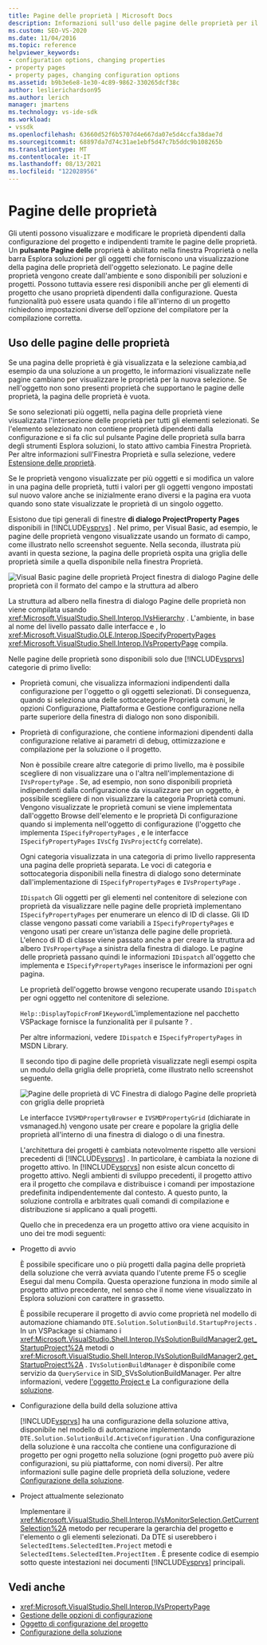 ```yaml
---
title: Pagine delle proprietà | Microsoft Docs
description: Informazioni sull'uso delle pagine delle proprietà per il nuovo tipo di progetto in Visual Studio SDK, che consentono agli utenti di visualizzare e modificare le proprietà del progetto.
ms.custom: SEO-VS-2020
ms.date: 11/04/2016
ms.topic: reference
helpviewer_keywords:
- configuration options, changing properties
- property pages
- property pages, changing configuration options
ms.assetid: b9b3e6e8-1e30-4c89-9862-330265dcf38c
author: leslierichardson95
ms.author: lerich
manager: jmartens
ms.technology: vs-ide-sdk
ms.workload:
- vssdk
ms.openlocfilehash: 63660d52f6b5707d4e667da07e5d4ccfa38dae7d
ms.sourcegitcommit: 68897da7d74c31ae1ebf5d47c7b5ddc9b108265b
ms.translationtype: MT
ms.contentlocale: it-IT
ms.lasthandoff: 08/13/2021
ms.locfileid: "122028956"
---
```

# <a name="property-pages"></a>Pagine delle proprietà
Gli utenti possono visualizzare e modificare le proprietà dipendenti dalla configurazione del progetto e indipendenti tramite le pagine delle proprietà. Un **pulsante Pagine delle**  proprietà è abilitato nella finestra Proprietà o nella barra Esplora soluzioni per gli oggetti che forniscono una visualizzazione della pagina delle proprietà dell'oggetto selezionato. Le pagine delle proprietà vengono create dall'ambiente e sono disponibili per soluzioni e progetti. Possono tuttavia essere resi disponibili anche per gli elementi di progetto che usano proprietà dipendenti dalla configurazione. Questa funzionalità può essere usata quando i file all'interno di un progetto richiedono impostazioni diverse dell'opzione del compilatore per la compilazione corretta.

## <a name="using-property-pages"></a>Uso delle pagine delle proprietà
 Se una pagina delle proprietà è già visualizzata e la selezione cambia,ad esempio da una soluzione a un progetto, le informazioni visualizzate nelle pagine cambiano per visualizzare le proprietà per la nuova selezione. Se nell'oggetto non sono presenti proprietà che supportano le pagine delle proprietà, la pagina delle proprietà è vuota.

 Se sono selezionati più oggetti, nella pagina delle proprietà viene visualizzata l'intersezione delle proprietà per tutti gli elementi selezionati. Se l'elemento selezionato non contiene proprietà  dipendenti dalla configurazione e si fa clic sul pulsante Pagine delle proprietà sulla barra degli strumenti Esplora soluzioni, lo stato attivo cambia Finestra Proprietà. Per altre informazioni sull'Finestra Proprietà e sulla selezione, vedere [Estensione delle proprietà](../../extensibility/internals/extending-properties.md).

 Se le proprietà vengono visualizzate per più oggetti e si modifica un valore in una pagina delle proprietà, tutti i valori per gli oggetti vengono impostati sul nuovo valore anche se inizialmente erano diversi e la pagina era vuota quando sono state visualizzate le proprietà di un singolo oggetto.

 Esistono due tipi generali di finestre **di dialogo ProjectProperty Pages** disponibili in [!INCLUDE[vsprvs](../../code-quality/includes/vsprvs_md.md)] . Nel primo, per Visual Basic, ad esempio, le pagine delle proprietà vengono visualizzate usando un formato di campo, come illustrato nello screenshot seguente. Nella seconda, illustrata più avanti in questa sezione, la pagina delle proprietà ospita una griglia delle proprietà simile a quella disponibile nella finestra Proprietà.

 ![Visual Basic pagine delle proprietà Project](../../extensibility/internals/media/vsvbproppages.gif "vsVBPropPages") finestra di dialogo Pagine delle proprietà con il formato del campo e la struttura ad albero

 La struttura ad albero nella finestra di dialogo Pagine delle proprietà non viene compilata usando <xref:Microsoft.VisualStudio.Shell.Interop.IVsHierarchy> . L'ambiente, in base al nome del livello passato dalle interfacce e , lo <xref:Microsoft.VisualStudio.OLE.Interop.ISpecifyPropertyPages> <xref:Microsoft.VisualStudio.Shell.Interop.IVsPropertyPage> compila.

 Nelle pagine delle proprietà sono disponibili solo due [!INCLUDE[vsprvs](../../code-quality/includes/vsprvs_md.md)] categorie di primo livello:

- Proprietà comuni, che visualizza informazioni indipendenti dalla configurazione per l'oggetto o gli oggetti selezionati. Di conseguenza, quando si seleziona una delle sottocategorie Proprietà comuni, le opzioni Configurazione, Piattaforma e Gestione configurazione nella parte superiore della finestra di dialogo non sono disponibili.

- Proprietà di configurazione, che contiene informazioni dipendenti dalla configurazione relative ai parametri di debug, ottimizzazione e compilazione per la soluzione o il progetto.

  Non è possibile creare altre categorie di primo livello, ma è possibile scegliere di non visualizzare una o l'altra nell'implementazione di `IVsPropertyPage` . Se, ad esempio, non sono disponibili proprietà indipendenti dalla configurazione da visualizzare per un oggetto, è possibile scegliere di non visualizzare la categoria Proprietà comuni. Vengono visualizzate le proprietà comuni se viene implementata dall'oggetto Browse dell'elemento e le proprietà Di configurazione quando si implementa nell'oggetto di configurazione (l'oggetto che implementa `ISpecifyPropertyPages` , e le interfacce `ISpecifyPropertyPages` `IVsCfg` `IVsProjectCfg` correlate).

  Ogni categoria visualizzata in una categoria di primo livello rappresenta una pagina delle proprietà separata. Le voci di categoria e sottocategoria disponibili nella finestra di dialogo sono determinate dall'implementazione di `ISpecifyPropertyPages` e `IVsPropertyPage` .

  `IDispatch` Gli oggetti per gli elementi nel contenitore di selezione con proprietà da visualizzare nelle pagine delle proprietà implementano `ISpecifyPropertyPages` per enumerare un elenco di ID di classe. Gli ID classe vengono passati come variabili a `ISpecifyPropertyPages` e vengono usati per creare un'istanza delle pagine delle proprietà. L'elenco di ID di classe viene passato anche a per creare la struttura ad albero `IVsPropertyPage` a sinistra della finestra di dialogo. Le pagine delle proprietà passano quindi le informazioni `IDispatch` all'oggetto che implementa e `ISpecifyPropertyPages` inserisce le informazioni per ogni pagina.

  Le proprietà dell'oggetto browse vengono recuperate usando `IDispatch` per ogni oggetto nel contenitore di selezione.

  `Help::DisplayTopicFromF1Keyword`L'implementazione nel pacchetto VSPackage fornisce la funzionalità per il pulsante ? .

  Per altre informazioni, vedere `IDispatch` e `ISpecifyPropertyPages` in MSDN Library.

  Il secondo tipo di pagine delle proprietà visualizzate negli esempi ospita un modulo della griglia delle proprietà, come illustrato nello screenshot seguente.

  ![Pagine delle proprietà di VC](../../extensibility/internals/media/vsvcproppages.gif "vsVCPropPages") Finestra di dialogo Pagine delle proprietà con griglia delle proprietà

  Le interfacce `IVSMDPropertyBrowser` e `IVSMDPropertyGrid` (dichiarate in vsmanaged.h) vengono usate per creare e popolare la griglia delle proprietà all'interno di una finestra di dialogo o di una finestra.

  L'architettura dei progetti è cambiata notevolmente rispetto alle versioni precedenti di [!INCLUDE[vsprvs](../../code-quality/includes/vsprvs_md.md)] . In particolare, è cambiata la nozione di progetto attivo. In [!INCLUDE[vsprvs](../../code-quality/includes/vsprvs_md.md)] non esiste alcun concetto di progetto attivo. Negli ambienti di sviluppo precedenti, il progetto attivo era il progetto che compilava e distribuisce i comandi per impostazione predefinita indipendentemente dal contesto. A questo punto, la soluzione controlla e arbitrates quali comandi di compilazione e distribuzione si applicano a quali progetti.

  Quello che in precedenza era un progetto attivo ora viene acquisito in uno dei tre modi seguenti:

- Progetto di avvio

   È possibile specificare uno o più progetti dalla pagina delle proprietà della soluzione che verrà avviata quando l'utente preme F5 o sceglie Esegui dal menu Compila. Questa operazione funziona in modo simile al progetto attivo precedente, nel senso che il nome viene visualizzato in Esplora soluzioni con carattere in grassetto.

   È possibile recuperare il progetto di avvio come proprietà nel modello di automazione chiamando `DTE.Solution.SolutionBuild.StartupProjects` . In un VSPackage si chiamano i <xref:Microsoft.VisualStudio.Shell.Interop.IVsSolutionBuildManager2.get_StartupProject%2A> metodi o <xref:Microsoft.VisualStudio.Shell.Interop.IVsSolutionBuildManager2.get_StartupProject%2A> . `IVsSolutionBuildManager` è disponibile come servizio da `QueryService` in SID_SVsSolutionBuildManager. Per altre informazioni, vedere [l'oggetto Project e](../../extensibility/internals/project-configuration-object.md) La configurazione della [soluzione](../../extensibility/internals/solution-configuration.md).

- Configurazione della build della soluzione attiva

   [!INCLUDE[vsprvs](../../code-quality/includes/vsprvs_md.md)] ha una configurazione della soluzione attiva, disponibile nel modello di automazione implementando `DTE.Solution.SolutionBuild.ActiveConfiguration` . Una configurazione della soluzione è una raccolta che contiene una configurazione di progetto per ogni progetto nella soluzione (ogni progetto può avere più configurazioni, su più piattaforme, con nomi diversi). Per altre informazioni sulle pagine delle proprietà della soluzione, vedere [Configurazione della soluzione](../../extensibility/internals/solution-configuration.md).

- Project attualmente selezionato

   Implementare il <xref:Microsoft.VisualStudio.Shell.Interop.IVsMonitorSelection.GetCurrentSelection%2A> metodo per recuperare la gerarchia del progetto e l'elemento o gli elementi selezionati. Da DTE si userebbero i `SelectedItems.SelectedItem.Project` metodi e `SelectedItems.SelectedItem.ProjectItem` . È presente codice di esempio sotto queste intestazioni nei documenti [!INCLUDE[vsprvs](../../code-quality/includes/vsprvs_md.md)] principali.

## <a name="see-also"></a>Vedi anche
- <xref:Microsoft.VisualStudio.Shell.Interop.IVsPropertyPage>
- [Gestione delle opzioni di configurazione](../../extensibility/internals/managing-configuration-options.md)
- [Oggetto di configurazione del progetto](../../extensibility/internals/project-configuration-object.md)
- [Configurazione della soluzione](../../extensibility/internals/solution-configuration.md)

